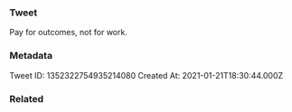 ### Tweet
Pay for outcomes, not for work.

### Metadata
Tweet ID: 1352322754935214080
Created At: 2021-01-21T18:30:44.000Z

### Related

